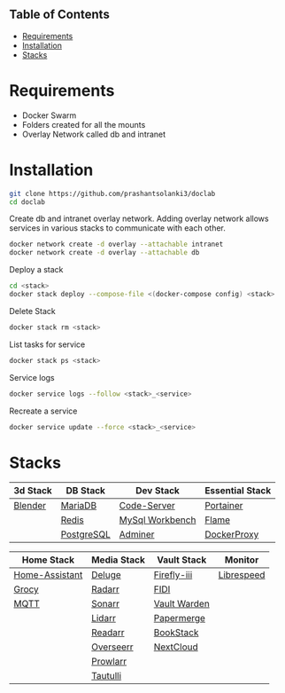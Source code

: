 ## Table of Contents
- [Requirements](#requirements)
- [Installation](#installation)
- [Stacks](#stacks)

# Requirements
- Docker Swarm
- Folders created for all the mounts
- Overlay Network called db and intranet
# Installation

```sh
git clone https://github.com/prashantsolanki3/doclab
cd doclab
```
Create db and intranet overlay network. Adding overlay network allows services in various stacks to communicate with each other.

```sh
docker network create -d overlay --attachable intranet
docker network create -d overlay --attachable db
```

Deploy a stack

```sh
cd <stack>
docker stack deploy --compose-file <(docker-compose config) <stack>
```

Delete Stack

```sh
docker stack rm <stack>
```

List tasks for service

```sh
docker stack ps <stack>
```

Service logs

```sh
docker service logs --follow <stack>_<service>
```

Recreate a service

```sh
docker service update --force <stack>_<service>
```

# Stacks


| 3d Stack                            | DB Stack                                 | Dev Stack                                                    | Essential Stack                                                 |
| ----------------------------------- | ---------------------------------------- | ------------------------------------------------------------ | --------------------------------------------------------------- |
| [Blender](https://www.blender.org/) | [MariaDB](https://mariadb.org/)          | [Code-Server](https://github.com/coder/code-server)          | [Portainer](https://www.portainer.io/)                          |
|                                     | [Redis](https://redis.io/)               | [MySql Workbench](https://www.mysql.com/products/workbench/) | [Flame](https://github.com/pawelmalak/flame)                    |
|                                     | [PostgreSQL](https://www.postgresql.org) | [Adminer](https://www.adminer.org/)                          | [DockerProxy](https://github.com/Tecnativa/docker-socket-proxy) |


| Home Stack                                       | Media Stack                                      | Vault Stack                                                | Monitor                                               |
| ------------------------------------------------ | ------------------------------------------------ | ---------------------------------------------------------- | ----------------------------------------------------- |
| [Home-Assistant](https://www.home-assistant.io/) | [Deluge](https://deluge-torrent.org/)            | [Firefly-iii](https://www.firefly-iii.org/)                | [Librespeed](https://github.com/librespeed/speedtest) |
| [Grocy](https://grocy.info/)                     | [Radarr](https://radarr.video/)                  | [FIDI](https://docs.firefly-iii.org/data-importer/)        |                                                       |
| [MQTT](https://mqtt.org/)                        | [Sonarr](https://sonarr.tv)                      | [Vault Warden](https://github.com/dani-garcia/vaultwarden) |                                                       |
|                                                  | [Lidarr](https://lidarr.audio/)                  | [Papermerge](https://www.papermerge.com/)                  |                                                       |
|                                                  | [Readarr](https://readarr.com/)                  | [BookStack](https://www.bookstackapp.com/)                 |                                                       |
|                                                  | [Overseerr](https://overseerr.dev/)              | [NextCloud](https://nextcloud.com/)                        |                                                       |
|                                                  | [Prowlarr](https://github.com/Prowlarr/Prowlarr) |                                                            |                                                       |
|                                                  | [Tautulli](https://tautulli.com/)                |                                                            |                                                       |




